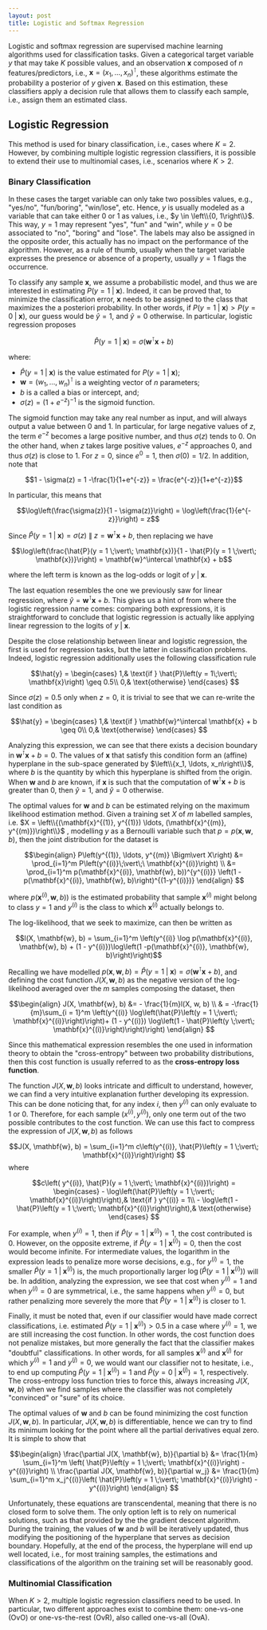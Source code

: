 ```yaml
---
layout: post
title: Logistic and Softmax Regression
---
```


Logistic and softmax regression are supervised machine learning algorithms used for classification tasks. Given a categorical target variable $y$ that may take $K$ possible values, and an observation $\mathbf{x}$ composed of $n$ features/predictors, i.e., $\mathbf{x}=(x_1,\ldots,x_n)^\intercal$, these algorithms estimate the probability a posterior of $y$ given $\mathbf{x}$. Based on this estimation, these classifiers apply a decision rule that allows them to classify each sample, i.e., assign them an estimated class.
## Logistic Regression

This method is used for binary classification, i.e., cases where $K=2$. However, by combining multiple logistic regression classifiers, it is possible to extend their use to multinomial cases, i.e., scenarios where $K>2$.  

### Binary Classification

In these cases the target variable can only take two possibles values, e.g., "yes/no", "fun/boring", "win/lose", etc. Hence, $y$ is usually modeled as a variable that can take either 0 or  1 as values, i.e.,  $y \in \left\\{0, 1\right\\}$.  This way, $y=1$ may represent "yes",  "fun" and "win", while $y=0$ be associated to "no", "boring" and "lose". The labels may also be assigned in the opposite order, this actually has no impact on the performance of the algorithm. However, as a rule of thumb, usually when the target variable expresses the presence or absence of a property, usually $y=1$ flags the occurrence.

To classify any sample $\mathbf{x}$, we assume a probabilistic model, and thus we are interested in estimating $P(y = 1 \;\vert\; \mathbf{x})$. Indeed,  it can be proved that, to minimize the classification error,  $\mathbf{x}$ needs to be assigned to the class that maximizes the a posteriori probability.  In other words, if $P(y=1 \;\vert\; \mathbf{x}) > P(y=0 \;\vert\; \mathbf{x})$, our guess would be $\hat{y} = 1$, and $\hat{y} = 0$ otherwise. In particular, logistic regression proposes 

$$\hat{P}\left(y = 1 \;\vert\; \mathbf{x}\right) = \sigma\left(\mathbf{w}^\intercal \mathbf{x} + b\right)$$

where:

- $\hat{P}\left(y = 1 \;\vert\; \mathbf{x}\right)$ is the value estimated for $P\left(y = 1 \;\vert\; \mathbf{x}\right)$;
 - $\mathbf{w} = (w_1, \ldots, w_n)^\intercal$ is a weighting vector of $n$ parameters;
 - $b$ is a called a bias or intercept, and;
 - $\sigma(z) = \left(1+e^{-z}\right)^{-1}$ is the sigmoid function.

The sigmoid function may take any real number as input, and will always output a value between 0 and 1.  In particular,  for large negative values of $z$, the term $e^{-z}$ becomes a large positive number, and thus $\sigma(z)$ tends to $0$.  On the other hand, when $z$ takes large positive values,  $e^{-z}$ approaches $0$, and thus $\sigma(z)$ is close to $1$. For $z=0$, since $e^0 = 1$, then $\sigma(0) = 1/2$. In addition, note that

$$1 - \sigma(z) = 1 -\frac{1}{1+e^{-z}}  = \frac{e^{-z}}{1+e^{-z}}$$

In particular, this means that

$$\log\left(\frac{\sigma(z)}{1 - \sigma(z)}\right) = \log\left(\frac{1}{e^{-z}}\right) = z$$

Since $\hat{P}(y  = 1 \;\vert\; \mathbf{x}) = \sigma(z)~\|~z = \mathbf{w}^\intercal \mathbf{x} + b$, then replacing we have

$$\log\left(\frac{\hat{P}(y = 1 \;\vert\; \mathbf{x})}{1 - \hat{P}(y = 1 \;\vert\; \mathbf{x})}\right) = \mathbf{w}^\intercal \mathbf{x} + b$$

where the left term is known as the log-odds or logit of $y \;\vert\; \mathbf{x}$. 

The last equation resembles the one we previously saw for linear regression, where $\hat{y} =  \mathbf{w}^\intercal \mathbf{x} + b$.  This gives us a hint of from where the logistic regression name comes: comparing both expressions, it is straightforward to conclude that logistic regression is actually like applying linear regression to the logits of $y \;\vert\; \mathbf{x}$.  

Despite the close relationship between linear and logistic regression, the first is used for regression tasks, but the latter in classification problems.  Indeed, logistic regression additionally uses the following  classification rule

$$\hat{y} =  
\begin{cases}
    1,& \text{if } \hat{P}\left(y = 1\;\vert\; \mathbf{x}\right) \geq 0.5\\
    0,& \text{otherwise}
\end{cases}
 $$

Since $\sigma(z) = 0.5$ only when $z = 0$, it is trivial to see that we can re-write the last condition as 

 $$\hat{y} =  
\begin{cases}
    1,& \text{if } \mathbf{w}^\intercal \mathbf{x} + b \geq 0\\
    0,& \text{otherwise}
\end{cases}
 $$

Analyzing this expression, we can see that there exists a decision boundary in $\mathbf{w}^\intercal \mathbf{x} + b = 0$. The values of $\mathbf{x}$ that satisfy this condition form an (affine) hyperplane in the sub-space generated by $\left\\{x_1, \ldots, x_n\right\\}$, where $b$ is the quantity by which this hyperplane is shifted from the origin.  When $\mathbf{w}$ and $b$ are known, if $\mathbf{x}$ is such that the computation of $\mathbf{w}^\intercal \mathbf{x} + b$ is greater than $0$, then $\hat{y} = 1$, and  $\hat{y} = 0$ otherwise.

The optimal values for $\mathbf{w}$ and $b$ can be estimated relying on the maximum likelihood estimation method. Given a training set $X$ of $m$ labelled samples, i.e. $X = \left\\{(\mathbf{x}^{(1)}, y^{(1)}) \ldots, (\mathbf{x}^{(m)}, y^{(m)})\right\\}$ , modelling $y$ as a Bernoulli variable such that $p= p(\mathbf{x}, \mathbf{w}, b)$, then the joint distribution for the dataset is

$$\begin{align}
P\left(y^{(1)}, \ldots, y^{(m)} \Bigm\vert X\right) &= \prod_{i=1}^m P\left(y^{(i)}\;\vert\;\ \mathbf{x}^{(i)}\right) \\
&= \prod_{i=1}^m p(\mathbf{x}^{(i)}, \mathbf{w}, b))^{y^{(i)}} \left(1 -p(\mathbf{x}^{(i)}, \mathbf{w}, b)\right)^{(1-y^{(i)})}
\end{align}
$$

where $p(\mathbf{x}^{(i)}, \mathbf{w}, b))$ is the estimated probability that sample $\mathbf{x}^{(i)}$ might belong to class $y=1$ and $y^{(i)}$ is the class to which $\mathbf{x}^{(i)}$ actually belongs to.

The log-likelihood, that we seek to maximize, can then be written as

$$l(X, \mathbf{w}, b) = \sum_{i=1}^m \left(y^{(i)} \log p(\mathbf{x}^{(i)}, \mathbf{w}, b) + (1 - y^{(i)})\log\left(1 -p(\mathbf{x}^{(i)}, \mathbf{w}, b)\right)\right)$$

Recalling we have modelled $p(\mathbf{x}, \mathbf{w}, b) = \hat{P}(y = 1 \;\vert\; \mathbf{x}) = \sigma(\mathbf{w}^\intercal \mathbf{x} + b)$, and defining the cost function $J(X, \mathbf{w}, b)$ as the negative version of the log-likelihood averaged over the $m$ samples composing the dataset, then

$$\begin{align}
J(X, \mathbf{w}, b) &=  - \frac{1}{m}l(X, w, b) \\
& = -\frac{1}{m}\sum_{i = 1}^m \left(y^{(i)} \log\left(\hat{P}\left(y = 1 \;\vert\; \mathbf{x}^{(i)}\right)\right)+ (1 - y^{(i)}) \log\left(1 - \hat{P}\left(y \;\vert\; \mathbf{x}^{(i)}\right)\right)\right)
\end{align}
$$

Since this mathematical expression resembles the one used in information theory to obtain the "cross-entropy" between two probability distributions, then this cost function is usually referred to as the **cross-entropy loss function**.

The function $J(X, \mathbf{w}, b)$ looks intricate and difficult to understand, however, we can find a very intuitive explanation further developing its expression. This can be done noticing that, for any index $i$, then $y^{(i)}$ can only evaluate to $1$ or $0$. Therefore, for each sample $(x^{(i)}, y^{(i)})$,  only one term out of the two possible contributes to the cost function. We can use this fact to compress the expression of $J(X, \mathbf{w}, b)$  as follows

$$J(X, \mathbf{w}, b) = \sum_{i=1}^m c\left(y^{(i)}, \hat{P}\left(y = 1 \;\vert\; \mathbf{x}^{(i)}\right)\right)  $$ 
where 

$$c\left( y^{(i)}, \hat{P}(y = 1 \;\vert\; \mathbf{x}^{(i)})\right) = 
\begin{cases}
    - \log\left(\hat{P}\left(y = 1  \;\vert\;  \mathbf{x}^{(i)}\right)\right),& \text{if } y^{(i)} = 1\\
    - \log\left(1 - \hat{P}\left(y = 1 \;\vert\;  \mathbf{x}^{(i)}\right)\right),& \text{otherwise}
\end{cases}
 $$

For example, when $y^{(i)} = 1$, then if $\hat{P}\left(y = 1  \;\vert\;  \mathbf{x}^{(i)}\right) = 1$, the cost contributed is 0. However, on the opposite extreme, if $\hat{P}\left(y = 1  \;\vert\;  \mathbf{x}^{(i)}\right) = 0$, then the cost would become infinite. For intermediate values, the logarithm in the expression leads to penalize more worse decisions, e.g., for $y^{(i)} = 1$, the smaller $\hat{P}(y =1 \;\vert\; \mathbf{x}^{(i)})$ is, the much proportionally larger $\log\left(\hat{P}\left(y =1 \;\vert\; \mathbf{x}^{(i)}\right)\right)$ will be.  In addition, analyzing the expression, we see that cost when $y^{(i)} = 1$ and when $y^{(i)} = 0$ are symmetrical, i.e., the same happens when $y^{(i)} = 0$, but rather penalizing more severely  the more that $\hat{P}(y =1 \;\vert\; \mathbf{x}^{(i)})$ is closer to $1$.

Finally, it must be noted that, even if our classifier would have made correct classifications, i.e. estimated $\hat{P}(y =1 \;\vert\; \mathbf{x}^{(i)}) > 0.5$ in a case where $y^{(i)} = 1$, we are still increasing the cost function. In other words, the cost function does not penalize mistakes, but more generally the fact that the classifier makes "doubtful" classifications. In other words, for all samples $\mathbf{x}^{(i)}$ and $\mathbf{x}^{(j)}$ for which $y^{(i)}=1$ and $y^{(j)}=0$, we would want our classifier not to hesitate, i.e.,  to end up computing $\hat{P}(y = 1 \;\vert\; \mathbf{x}^{(i)}) = 1$ and $\hat{P}(y =0 \;\vert\; \mathbf{x}^{(j)}) = 1$, respectively. The cross-entropy loss function tries to force this, always increasing $J(X, \mathbf{w}, b)$ when we find samples where the classifier was not completely "convinced" or "sure" of its choice.

The optimal values of $\mathbf{w}$ and $b$ can be found minimizing the cost function $J(X, \mathbf{w}, b)$. In particular, $J(X, \mathbf{w}, b)$ is differentiable, hence we can try to find its minimum looking for the point where all the partial derivatives equal zero.
It is simple to show that

$$\begin{align}
\frac{\partial J(X, \mathbf{w}, b)}{\partial b} &= \frac{1}{m} \sum_{i=1}^m \left( \hat{P}\left(y = 1  \;\vert\;  \mathbf{x}^{(i)}\right) - y^{(i)}\right) \\
\frac{\partial J(X, \mathbf{w}, b)}{\partial w_j} &= \frac{1}{m} \sum_{i=1}^m x_j^{(i)}\left( \hat{P}\left(y = 1  \;\vert\;  \mathbf{x}^{(i)}\right) - y^{(i)}\right)
\end{align}
$$

Unfortunately, these equations are transcendental, meaning that there is no closed form to solve them. The only option left is to rely on numerical solutions, such as that provided by the the gradient descent algorithm. During the training, the values of $\mathbf{w}$ and $b$ will be iteratively updated, thus modifying the positioning of the hyperplane that serves as decision boundary.
Hopefully, at the end of the process, the hyperplane will end up well located, i.e., for most training samples, the estimations and classifications of the algorithm on the training set will be reasonably good. 


###  Multinomial Classification

When $K>2$, multiple logistic regression classifiers need to be used. In particular, two different approaches exist to combine them: one-vs-one (OvO) or one-vs-the-rest (OvR), also called one-vs-all (OvA).




